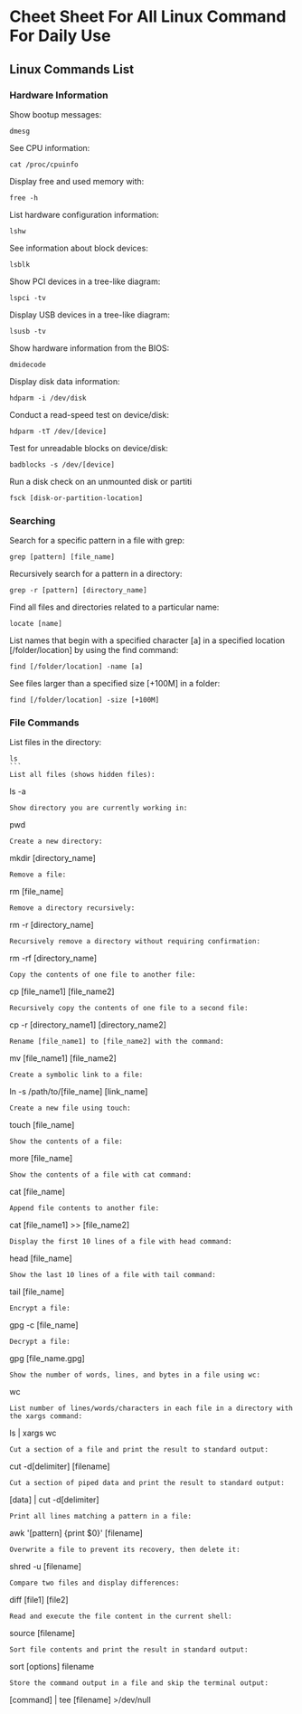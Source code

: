 # Cheet Sheet For All Linux Command For Daily Use


## Linux Commands List

### Hardware Information

Show bootup messages:
````
dmesg
````
See CPU information:
````
cat /proc/cpuinfo
````
Display free and used memory with:
````
free -h
````
List hardware configuration information:
````
lshw
````
See information about block devices:
````
lsblk
````
Show PCI devices in a tree-like diagram:
````
lspci -tv
````
Display USB devices in a tree-like diagram:
````
lsusb -tv
````
Show hardware information from the BIOS:
````
dmidecode
````
Display disk data information:
````
hdparm -i /dev/disk
````
Conduct a read-speed test on device/disk:
````
hdparm -tT /dev/[device]
````
Test for unreadable blocks on device/disk:
````
badblocks -s /dev/[device]
````
Run a disk check on an unmounted disk or partiti
````
fsck [disk-or-partition-location]
````

### Searching
Search for a specific pattern in a file with grep:
````
grep [pattern] [file_name]
````
Recursively search for a pattern in a directory:
````
grep -r [pattern] [directory_name]
````
Find all files and directories related to a particular name:
````
locate [name]
````
List names that begin with a specified character [a] in a specified location [/folder/location] by using the find command:
````
find [/folder/location] -name [a]
````
See files larger than a specified size [+100M] in a folder:
````
find [/folder/location] -size [+100M]
````

### File Commands
List files in the directory:
````
ls
```
List all files (shows hidden files):
````
ls -a
```
Show directory you are currently working in:
````
pwd
```
Create a new directory:
````
mkdir [directory_name]
```
Remove a file:
````
rm [file_name]
```
Remove a directory recursively:
````
rm -r [directory_name]
```
Recursively remove a directory without requiring confirmation:
````
rm -rf [directory_name]
```
Copy the contents of one file to another file:
````
cp [file_name1] [file_name2]
```
Recursively copy the contents of one file to a second file:
````
cp -r [directory_name1] [directory_name2]
```
Rename [file_name1] to [file_name2] with the command:
````
mv [file_name1] [file_name2]
```
Create a symbolic link to a file:
````
ln -s /path/to/[file_name] [link_name]
```
Create a new file using touch:
````
touch [file_name]
```
Show the contents of a file:
````
more [file_name]
```
Show the contents of a file with cat command:
````
cat [file_name]
```
Append file contents to another file:
````
cat [file_name1] >> [file_name2]
```
Display the first 10 lines of a file with head command:
````
head [file_name]
```
Show the last 10 lines of a file with tail command:
````
tail [file_name]
```
Encrypt a file:
````
gpg -c [file_name]
```
Decrypt a file:
````
gpg [file_name.gpg]
```
Show the number of words, lines, and bytes in a file using wc:
````
wc
```
List number of lines/words/characters in each file in a directory with the xargs command:
````
ls | xargs wc
```
Cut a section of a file and print the result to standard output:
````
cut -d[delimiter] [filename]
```
Cut a section of piped data and print the result to standard output:
````
[data] | cut -d[delimiter]
```
Print all lines matching a pattern in a file:
````
awk '[pattern] {print $0}' [filename]
```
Overwrite a file to prevent its recovery, then delete it:
````
shred -u [filename]
```
Compare two files and display differences:
````
diff [file1] [file2]
```
Read and execute the file content in the current shell:
````
source [filename]
```
Sort file contents and print the result in standard output:
````
sort [options] filename
```
Store the command output in a file and skip the terminal output:
````
[command] | tee [filename] >/dev/null
```














